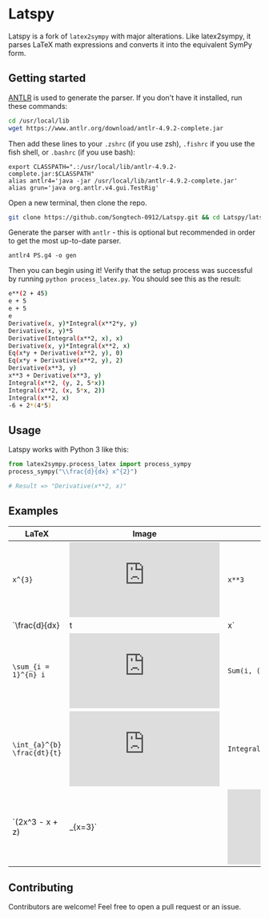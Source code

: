 # Latspy

Latspy is a fork of `latex2sympy` with major alterations. Like latex2sympy, it parses LaTeX math expressions and converts it into the equivalent SymPy form.

## Getting started

[ANTLR](http://www.antlr.org/) is used to generate the parser. If you don't have it installed, run these commands:

```sh
cd /usr/local/lib
wget https://www.antlr.org/download/antlr-4.9.2-complete.jar
```

Then add these lines to your `.zshrc` (if you use zsh), `.fishrc` if you use the fish shell, or `.bashrc` (if you use bash):

```
export CLASSPATH=".:/usr/local/lib/antlr-4.9.2-complete.jar:$CLASSPATH"
alias antlr4='java -jar /usr/local/lib/antlr-4.9.2-complete.jar'
alias grun='java org.antlr.v4.gui.TestRig'
```

Open a new terminal, then clone the repo.

```sh
git clone https://github.com/Songtech-0912/Latspy.git && cd Latspy/latspy
```

Generate the parser with `antlr` - this is optional but recommended in order to get the most up-to-date parser.

```
antlr4 PS.g4 -o gen
```

Then you can begin using it! Verify that the setup process was successful by running `python process_latex.py`. You should see this as the result:

```sh
e**(2 + 45)
e + 5
e + 5
e
Derivative(x, y)*Integral(x**2*y, y)
Derivative(x, y)*5
Derivative(Integral(x**2, x), x)
Derivative(x, y)*Integral(x**2, x)
Eq(x*y + Derivative(x**2, y), 0)
Eq(x*y + Derivative(x**2, y), 2)
Derivative(x**3, y)
x**3 + Derivative(x**3, y)
Integral(x**2, (y, 2, 5*x))
Integral(x**2, (x, 5*x, 2))
Integral(x**2, x)
-6 + 2*(4*5)
```

## Usage

Latspy works with Python 3 like this:

```python
from latex2sympy.process_latex import process_sympy
process_sympy("\\frac{d}{dx} x^{2}")

# Result => "Derivative(x**2, x)"
```

## Examples

| LaTeX | Image | Generated SymPy |
|-------|-------|-----------------|
|`x^{3}`|![](https://latex.codecogs.com/gif.latex?%5CLARGE%20x%5E%7B3%7D)|`x**3`|
|`\frac{d}{dx}|t|x`|![](https://latex.codecogs.com/gif.latex?%5CLARGE%20%5Cfrac%7Bd%7D%7Bdx%7D%20%7Ct%7Cx)|`Derivative(x*Abs(t), x)`|
|`\sum_{i = 1}^{n} i`|![](https://latex.codecogs.com/gif.latex?%5CLARGE%20%5Csum_%7Bi%20%3D%201%7D%5E%7Bn%7D%20i)|`Sum(i, (i, 1, n))`|
|`\int_{a}^{b} \frac{dt}{t}`|![](https://latex.codecogs.com/gif.latex?%5CLARGE%20%5Cint_%7Ba%7D%5E%7Bb%7D%20%5Cfrac%7Bdt%7D%7Bt%7D)|`Integral(1/t, (t, a, b))`|
|`(2x^3 - x + z)|_{x=3}`|![](https://latex.codecogs.com/gif.latex?%5CLARGE%20%282x%5E3%20-%20x%20&plus;%20z%29%7C_%7Bx%3D3%7D)|`z + 51` |

## Contributing

Contributors are welcome! Feel free to open a pull request
or an issue.
